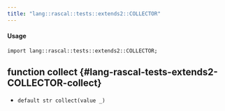 ```yaml
---
title: "lang::rascal::tests::extends2::COLLECTOR"
---
```


#### Usage

`import lang::rascal::tests::extends2::COLLECTOR;`


## function collect {#lang-rascal-tests-extends2-COLLECTOR-collect}

* ``default str collect(value _)``


